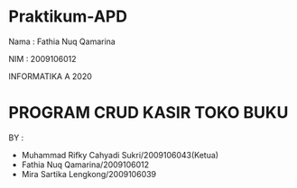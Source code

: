 # Praktikum-APD

Nama : Fathia Nuq Qamarina

NIM : 2009106012

INFORMATIKA A 2020


# PROGRAM CRUD KASIR TOKO BUKU
BY :
+ Muhammad Rifky Cahyadi Sukri/2009106043(Ketua)
+ Fathia Nuq Qamarina/2009106012
+ Mira Sartika Lengkong/2009106039
